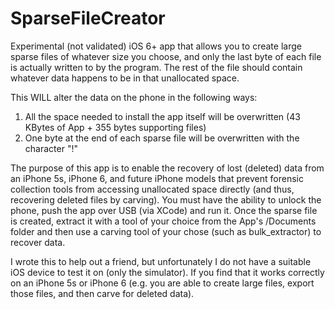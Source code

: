 # SparseFileCreator
Experimental (not validated) iOS 6+ app that allows you to create large sparse files of whatever size you choose, and only the last byte of each file is actually written to by the program.  The rest of the file should contain whatever data happens to be in that unallocated space.

This WILL alter the data on the phone in the following ways:
1) All the space needed to install the app itself will be overwritten (43 KBytes of App + 355 bytes supporting files)
2) One byte at the end of each sparse file will be overwritten with the character "!"

The purpose of this app is to enable the recovery of lost (deleted) data from an iPhone 5s, iPhone 6, and future iPhone models that prevent forensic collection tools from accessing unallocated space directly (and thus, recovering deleted files by carving).  You must have the ability to unlock the phone, push the app over USB (via XCode) and run it.  Once the sparse file is created, extract it with a tool of your choice from the App's /Documents folder and then use a carving tool of your chose (such as bulk_extractor) to recover data.

I wrote this to help out a friend, but unfortunately I do not have a suitable iOS device to test it on (only the simulator).  If you find that it works correctly on an iPhone 5s or iPhone 6 (e.g. you are able to create large files, export those files, and then carve for deleted data).
